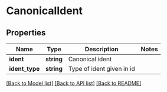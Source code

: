 # CanonicalIdent

## Properties
Name | Type | Description | Notes
------------ | ------------- | ------------- | -------------
**ident** | **string** | Canonical ident | 
**ident_type** | **string** | Type of ident given in id | 

[[Back to Model list]](../../README.md#documentation-for-models) [[Back to API list]](../../README.md#documentation-for-api-endpoints) [[Back to README]](../../README.md)


